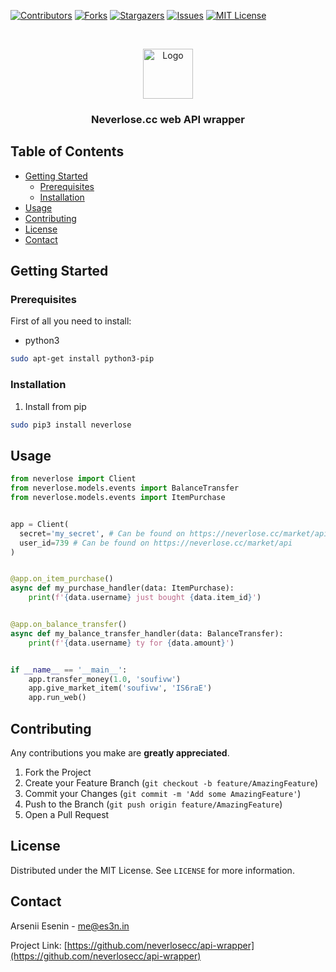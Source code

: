 [![Contributors][contributors-shield]][contributors-url]
[![Forks][forks-shield]][forks-url]
[![Stargazers][stars-shield]][stars-url]
[![Issues][issues-shield]][issues-url]
[![MIT License][license-shield]][license-url]



<!-- PROJECT LOGO -->
<br />
<p align="center">
  <a href="https://github.com/neverlosecc/api-wrapper">
    <img src="https://forum.neverlose.cc/uploads/default/original/1X/c7436ed0aebdb99328a52a65f2ece15a2c58a9be.png" alt="Logo" height="80">
  </a>

  <h3 align="center">Neverlose.cc web API wrapper</h3>
</p>



<!-- TABLE OF CONTENTS -->
## Table of Contents

* [Getting Started](#getting-started)
  * [Prerequisites](#prerequisites)
  * [Installation](#installation)
* [Usage](#usage)
* [Contributing](#contributing)
* [License](#license)
* [Contact](#contact)



<!-- GETTING STARTED -->
## Getting Started


### Prerequisites

First of all you need to install:
* python3
```sh
sudo apt-get install python3-pip
```

### Installation

1. Install from pip
```bash
sudo pip3 install neverlose
```



<!-- USAGE EXAMPLES -->
## Usage

```python
from neverlose import Client
from neverlose.models.events import BalanceTransfer
from neverlose.models.events import ItemPurchase


app = Client(
  secret='my_secret', # Can be found on https://neverlose.cc/market/api
  user_id=739 # Can be found on https://neverlose.cc/market/api
)


@app.on_item_purchase()
async def my_purchase_handler(data: ItemPurchase):
    print(f'{data.username} just bought {data.item_id}')


@app.on_balance_transfer()
async def my_balance_transfer_handler(data: BalanceTransfer):
    print(f'{data.username} ty for {data.amount}')


if __name__ == '__main__':
    app.transfer_money(1.0, 'soufivw')
    app.give_market_item('soufivw', 'IS6raE')
    app.run_web()
```



<!-- CONTRIBUTING -->
## Contributing

Any contributions you make are **greatly appreciated**.

1. Fork the Project
2. Create your Feature Branch (`git checkout -b feature/AmazingFeature`)
3. Commit your Changes (`git commit -m 'Add some AmazingFeature'`)
4. Push to the Branch (`git push origin feature/AmazingFeature`)
5. Open a Pull Request



<!-- LICENSE -->
## License

Distributed under the MIT License. See `LICENSE` for more information.



<!-- CONTACT -->
## Contact

Arsenii Esenin - me@es3n.in

Project Link: [https://github.com/neverlosecc/api-wrapper](https://github.com/neverlosecc/api-wrapper)




<!-- MARKDOWN LINKS & IMAGES -->
[contributors-shield]: https://img.shields.io/github/contributors/neverlosecc/api-wrapper.svg?style=flat-square
[contributors-url]: https://github.com/neverlosecc/api-wrapper/graphs/contributors
[forks-shield]: https://img.shields.io/github/forks/neverlosecc/api-wrapper.svg?style=flat-square
[forks-url]: https://github.com/neverlosecc/api-wrapper/network/members
[stars-shield]: https://img.shields.io/github/stars/neverlosecc/api-wrapper.svg?style=flat-square
[stars-url]: https://github.com/neverlosecc/api-wrapper/stargazers
[issues-shield]: https://img.shields.io/github/issues/neverlosecc/api-wrapper.svg?style=flat-square
[issues-url]: https://github.com/neverlosecc/api-wrapper/issues
[license-shield]: https://img.shields.io/github/license/neverlosecc/api-wrapper.svg?style=flat-square
[license-url]: https://github.com/neverlosecc/api-wrapper/blob/master/LICENSE.txt
